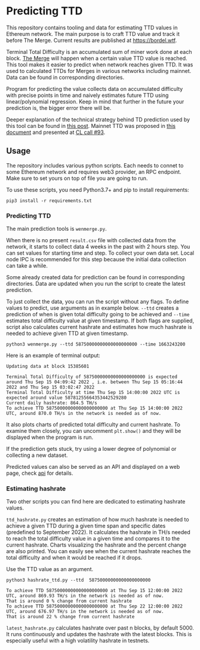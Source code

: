# Predicting TTD 

This repository contains tooling and data for estimating TTD values in Ethereum network. The main purpose is to craft TTD value and track it before The Merge. Current results are published at https://bordel.wtf.

Terminal Total Difficulty is an accumulated sum of miner work done at each block. [The Merge](https://ethereum.org/en/upgrades/merge/) will happen when a certain value TTD value is reached. This tool makes it easier to predict when network reaches given TTD. It was used to calculated TTDs for Merges in various networks including mainnet. Data can be found in corresponding directories. 

Program for predicting the value collects data on accumulated difficulty with precise points in time and naively estimates future TTD using linear/polynomial regression. Keep in mind that further in the future your prediction is, the bigger error there will be. 

Deeper explanation of the technical strategy behind TD prediction used by this tool can be found in [this post](https://ethresear.ch/t/predicting-ttd-on-ethereum/12742). Mainnet TTD was proposed in [this document](https://notes.ethereum.org/@MarioHavel/merge-ttd) and presented at [CL call #93](https://www.youtube.com/watch?v=CIAGQMUKEZ4).

## Usage 

The repository includes various python scripts. Each needs to connet to some Ethereum network and requires web3 provider, an RPC endpoint. Make sure to set yours on top of file you are going to run. 

To use these scripts, you need Python3.7+ and pip to install requirements:

```
pip3 install -r requirements.txt
```

### Predicting TTD

The main prediction tools is `wenmerge.py`.

When there is no present `result.csv` file with collected data from the network, it starts to collect data 4 weeks in the past with 2 hours step. You can set values for starting time and step. To collect your own data set. Local node IPC is recommended for this step because the initial data collection can take a while. 

Some already created data for prediction can be found in corresponding directories. Data are updated when you run the script to create the latest prediction. 

To just collect the data, you can run the script without any flags. To define values to predict, use arguments as in example below. `--ttd` creates a prediction of when is given total difficulty going to be achieved and `--time` estimates total difficulty value at given timestamp. If both flags are supplied, script also calculates current hashrate and estimates how much hashrate is needed to achieve given TTD at given timestamp. 

```
python3 wenmerge.py --ttd 58750000000000000000000 --time 1663243200
```

Here is an example of terminal output: 

```
Updating data at block 15385601

Terminal Total Difficulty of 58750000000000000000000 is expected around Thu Sep 15 04:09:42 2022 , i.e. between Thu Sep 15 05:16:44 2022 and Thu Sep 15 03:02:47 2022
Terminal Total Difficulty at time Thu Sep 15 14:00:00 2022 UTC is expected around value 58781255664353442529280
Current daily hashrate: 864.5 TH/s
To achieve TTD 58750000000000000000000 at Thu Sep 15 14:00:00 2022 UTC, around 870.0 TH/s in the network is needed as of now.
```

It also plots charts of predicted total difficulty and current hashrate. To examine them closely, you can uncomment `plt.show()` and they will be displayed when the program is run.

If the prediction gets stuck, try using a lower degree of polynomial or collecting a new dataset. 

Predicted values can also be served as an API and displayed on a web page, check [api](/api) for details. 

### Estimating hashrate

Two other scripts you can find here are dedicated to estimating hashrate values. 

`ttd_hashrate.py` creates an estimation of how much hashrate is needed to achieve a given TTD during a given time span and specific dates (predefined to September 2022). It calculates the hashrate in TH/s needed to reach the total difficulty value in a given time and compares it to the current hashrate. Charts visualizing the hashrate and the percent change are also printed. You can easily see when the current hashrate reaches the total difficulty and when it would be reached if it drops. 

Use the TTD value as an argument.

```
python3 hashrate_ttd.py --ttd  58750000000000000000000

To achieve TTD 58750000000000000000000 at Thu Sep 15 12:00:00 2022 UTC, around 869.93 TH/s in the network is needed as of now.
That is around 0 % change from current hashrate
To achieve TTD 58750000000000000000000 at Thu Sep 22 12:00:00 2022 UTC, around 676.97 TH/s in the network is needed as of now.
That is around 22 % change from current hashrate

```

`latest_hashrate.py` calculates hashrate over past n blocks, by default 5000. It runs continuously and updates the hashrate with the latest blocks. This is especially useful with a high volatility hashrate in testnets. 
